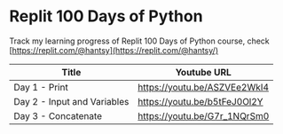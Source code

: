 # Replit 100 Days of Python

Track my learning progress of Replit 100 Days of Python course, check [https://replit.com/@hantsy](https://replit.com/@hantsy/)


| Title | Youtube URL|
|---------------|----------------------|
| Day 1 - Print | https://youtu.be/ASZVEe2WkI4 |
| Day 2 - Input and Variables | https://youtu.be/b5tFeJ0Ol2Y |
| Day 3 - Concatenate | https://youtu.be/G7r_1NQrSm0 |
